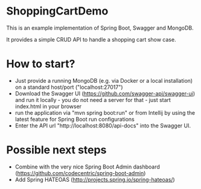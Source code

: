 # ShoppingCartDemo
This is an example implementation of Spring Boot, Swagger and MongoDB. 

It provides a simple CRUD API to handle a shopping cart show case.

# How to start?
- Just provide a running MongoDB (e.g. via Docker or a local installation) on a standard host/port ("localhost:27017")
- Download the Swagger UI (https://github.com/swagger-api/swagger-ui) and run it locally - you do not need a server for that - just start index.html in your browser
- run the application via "mvn spring boot:run" or from Intellij by using the latest feature for Spring Boot run configurations 
- Enter the API url "http://localhost:8080/api-docs" into the Swagger UI.

# Possible next steps
- Combine with the very nice Spring Boot Admin dashboard (https://github.com/codecentric/spring-boot-admin)
- Add Spring HATEOAS (http://projects.spring.io/spring-hateoas/)

